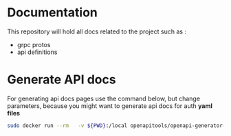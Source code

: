 # Documentation

This repository will hold all docs related to the project such as :
-   grpc protos
-   api definitions


# Generate API docs

For generating api docs pages use the command below, but change parameters, because you might want to generate api docs for auth **yaml files**
```sh
sudo docker run --rm   -v ${PWD}:/local openapitools/openapi-generator-cli generate   -i /local/openapi/auth/auth.yaml   -g html   -o /local/pages/auth/
```